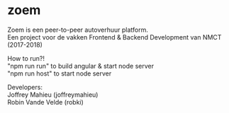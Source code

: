 # zoem

Zoem is een peer-to-peer autoverhuur platform.  
Een project voor de vakken Frontend & Backend Development van NMCT (2017-2018)

How to run?!  
"npm run run" to build angular & start node server  
"npm run host" to start node server  


Developers:  
Joffrey Mahieu (joffreymahieu)  
Robin Vande Velde (robki)